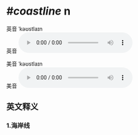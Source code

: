 # ***\#coastline*** n
英音 ˈkəʊstlaɪn  
英音
<audio src="./media/coastline1_AAC.aac" controls="controls"></audio>

美音 ˈkəʊstlaɪn  
美音
<audio src="./media/coastline2_AAC.aac" controls="controls"></audio>



  

英文释义
---
### 1.**海岸线**  


